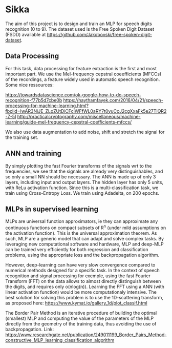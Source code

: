 # Sikka
The aim of this project is to design and train an MLP for speech digits recognition (0 to 9). The dataset used is the Free Spoken Digit Dataset (FSDD) available at https://github.com/Jakobovski/free-spoken-digit-dataset.

## Data Processing
For this task, data processing for feature extraction is the first and most important part. We use the Mel-frequency cepstral coeefficients (MFCCs) of the recordings, a feature widely used in automatic speech recognition. Some nice ressources:

  https://towardsdatascience.com/ok-google-how-to-do-speech-recognition-f77b5d7cbe0b
  https://haythamfayek.com/2016/04/21/speech-processing-for-machine-learning.html?fbclid=IwAR3NiJE_ZLoZUtDiCFclWFfWL0aRY7t0yuCcJ2cgXxaFk5e27TiQR2-Z-5I
  http://practicalcryptography.com/miscellaneous/machine-learning/guide-mel-frequency-cepstral-coefficients-mfccs/

We also use data augmentation to add noise, shift and stretch the signal for the training set.

## ANN and training
By simply plotting the fast Fourier transforms of the signals wrt to the frequencies, we see that the signals are already very distinguishables, and so only a small NN should be necessary. The ANN is made up of only 3 layers, including input and output layers. The hidden layer has only 5 units, with ReLu activation function. Since this is a multi-classification task, we train using Cross-Entropy Loss. We train using Adadelta, on 200 epochs.

## MLPs in supervised learning
MLPs are universal function approximators, ie they can approximate any continuous functions on compact subsets of R<sup>n</sup> (under mild assumptions on the activation function). This is the universal approximation theorem. As such, MLP are a generic model that can adapt and solve complex tasks. By leveraging new computational software and hardware, MLP and deep-MLP can be trained very efficiently for both regression and classification problems, using the appropriate loss and the backpropagation algorithm.

However, deep-learning can have very slow convergence compared to numerical methods designed for a specific task. In the context of speech recognition and signal processing for exemple, using the fast Fourier Transform (FFT) on the data allows to almost directly distinguish between the digits, and requires only o(nlog(n)). Learning the FFT using a ANN (with linear activation function) would be more computationaly intensive.
The best solution for solving this problem is to use the 1D-scattering transform, as proposed here:
  https://www.kymat.io/gallery_1d/plot_classif.html
  
The Border Pair Method is an iterative procedure of building the optimal (smallest) MLP and computing the value of the parameters of the MLP directly from the geometry of the training data, thus avoiding the use of backpropagation. Link:
https://www.researchgate.net/publication/249011199_Border_Pairs_Method-constructive_MLP_learning_classification_algorithm
